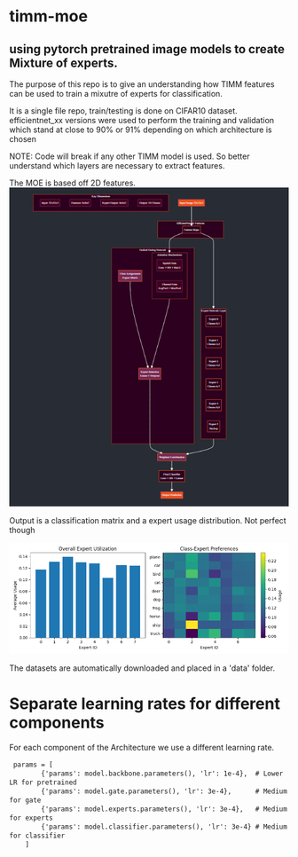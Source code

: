 # timm-moe
## using pytorch pretrained image models to create Mixture of experts.
The purpose of this repo is to give an understanding how TIMM features can be used 
to train a mixutre of experts for classification. 

It is a single file repo, train/testing is done on CIFAR10 dataset. 
efficientnet_xx versions were used to perform the training and validation
which stand at close to 90% or 91% depending on which architecture is chosen

NOTE: Code will break if any other TIMM model is used. So better understand which layers
are necessary to extract features.

The MOE is based off 2D features. 
![moe architecture](moe-architecture.png)


Output is a classification matrix and a expert usage distribution. Not perfect though 

![moe utilization](moe-utilization.png)

The datasets are automatically downloaded and placed in a 'data' folder.


# Separate learning rates for different components
For each component of the Architecture we use a different learning rate. 
```
 params = [
        {'params': model.backbone.parameters(), 'lr': 1e-4},  # Lower LR for pretrained
        {'params': model.gate.parameters(), 'lr': 3e-4},      # Medium for gate
        {'params': model.experts.parameters(), 'lr': 3e-4},   # Medium for experts
        {'params': model.classifier.parameters(), 'lr': 3e-4} # Medium for classifier
    ]
```